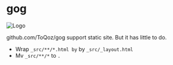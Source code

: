# gog

![Logo](http://toqoz.net/art/images/gog.png)

github.com/ToQoz/gog support static site. But it has little to do.

- Wrap `_src/**/*.html by` by `_src/_layout.html`
- Mv `_src/**/*` to `.`
